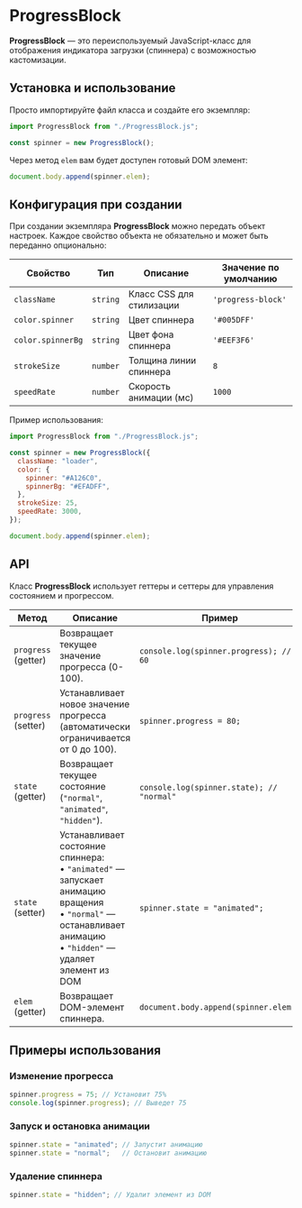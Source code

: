 # ProgressBlock

**ProgressBlock** — это переиспользуемый JavaScript-класс для отображения индикатора загрузки (спиннера) с возможностью кастомизации.

## Установка и использование

Просто импортируйте файл класса и создайте его экземпляр:

```javascript
import ProgressBlock from "./ProgressBlock.js";

const spinner = new ProgressBlock();
```

Через метод `elem` вам будет доступен готовый DOM элемент:

```javascript
document.body.append(spinner.elem);
```

## Конфигурация при создании

При создании экземпляра **ProgressBlock** можно передать объект настроек. Каждое свойство объекта не обязательно и может быть переданно опционально:

| Свойство    | Тип     | Описание | Значение по умолчанию |
|------------|--------|----------|----------------------|
| `className` | `string` | Класс CSS для стилизации | `'progress-block'` |
| `color.spinner` | `string` | Цвет спиннера | `'#005DFF'` |
| `color.spinnerBg` | `string` | Цвет фона спиннера | `'#EEF3F6'` |
| `strokeSize` | `number` | Толщина линии спиннера | `8` |
| `speedRate` | `number` | Скорость анимации (мс) | `1000` |

Пример использования:

```javascript
import ProgressBlock from "./ProgressBlock.js";

const spinner = new ProgressBlock({
  className: "loader",
  color: {
    spinner: "#A126C0",
    spinnerBg: "#EFADFF",
  },
  strokeSize: 25,
  speedRate: 3000,
});

document.body.append(spinner.elem);
```

## API

Класс **ProgressBlock** использует геттеры и сеттеры для управления состоянием и прогрессом.

| Метод | Описание | Пример |
|-------|----------|---------|
| `progress` (getter) | Возвращает текущее значение прогресса (0-100). | `console.log(spinner.progress); // 60` |
| `progress` (setter) | Устанавливает новое значение прогресса (автоматически ограничивается от 0 до 100). | `spinner.progress = 80;` |
| `state` (getter) | Возвращает текущее состояние (`"normal"`, `"animated"`, `"hidden"`). | `console.log(spinner.state); // "normal"` |
| `state` (setter) | Устанавливает состояние спиннера:<br>• `"animated"` — запускает анимацию вращения<br>• `"normal"` — останавливает анимацию<br>• `"hidden"` — удаляет элемент из DOM | `spinner.state = "animated";` |
| `elem` (getter) | Возвращает DOM-элемент спиннера. | `document.body.append(spinner.elem);` |

## Примеры использования

### Изменение прогресса
```javascript
spinner.progress = 75; // Установит 75%
console.log(spinner.progress); // Выведет 75
```

### Запуск и остановка анимации
```javascript
spinner.state = "animated"; // Запустит анимацию
spinner.state = "normal";   // Остановит анимацию
```

### Удаление спиннера
```javascript
spinner.state = "hidden"; // Удалит элемент из DOM
```


